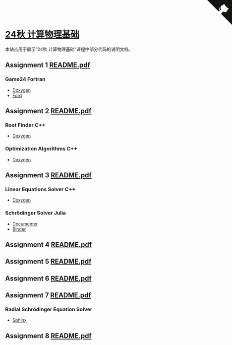 # [24秋 计算物理基础](https://github.com/bud-primordium/Computational-Physics-Fall-2024)

本站点用于展示“24秋 计算物理基础”课程中部分代码的说明文档。  

## Assignment 1 [README.pdf](./Assignment_1/Assignment_1.pdf)

### Game24 Fortran

- [Doxygen](./Assignment_1/Problem_2/Doxygen.html)
- [Ford](./Assignment_1/Problem_2/Ford.html)

## Assignment 2 [README.pdf](./Assignment_2/Assignment_2.pdf)

### Root Finder C++

- [Doxygen](./Assignment_2/Problem_1/Doxygen.html)

### Optimization Algorithms C++

- [Doxygen](./Assignment_2/Problem_2/Doxygen.html)

## Assignment 3 [README.pdf](./Assignment_3/Assignment_3.pdf)

### Linear Equations Solver C++

- [Doxygen](./Assignment_3/Problem_2/Doxygen.html)

### Schrödinger Solver Julia

- [Documenter](./Assignment_3/Problem_3/Documenter.html)
- [Binder](./Assignment_3/Problem_3/Binder.md)

## Assignment 4 [README.pdf](./Assignment_4/Assignment_4.pdf)

## Assignment 5 [README.pdf](./Assignment_5/Assignment_5.pdf)

## Assignment 6 [README.pdf](./Assignment_6/Assignment_6.pdf)

## Assignment 7 [README.pdf](./Assignment_7/Assignment_7.pdf)

### Radial Schrödinger Equation Solver

- [Sphinx](./Assignment_7/Problem_2/Sphinx.html)

## Assignment 8 [README.pdf](./Assignment_8/Assignment_8.pdf)

<!-- https://tholman.com/github-corners/ -->
<a href="https://github.com/bud-primordium/Computational-Physics-Fall-2024" class="github-corner" aria-label="View source on GitHub"><svg width="80" height="80" viewBox="0 0 250 250" style="fill:#151513; color:#fff; position: absolute; top: 0; border: 0; right: 0;" aria-hidden="true"><path d="M0,0 L115,115 L130,115 L142,142 L250,250 L250,0 Z"></path><path d="M128.3,109.0 C113.8,99.7 119.0,89.6 119.0,89.6 C122.0,82.7 120.5,78.6 120.5,78.6 C119.2,72.0 123.4,76.3 123.4,76.3 C127.3,80.9 125.5,87.3 125.5,87.3 C122.9,97.6 130.6,101.9 134.4,103.2" fill="currentColor" style="transform-origin: 130px 106px;" class="octo-arm"></path><path d="M115.0,115.0 C114.9,115.1 118.7,116.5 119.8,115.4 L133.7,101.6 C136.9,99.2 139.9,98.4 142.2,98.6 C133.8,88.0 127.5,74.4 143.8,58.0 C148.5,53.4 154.0,51.2 159.7,51.0 C160.3,49.4 163.2,43.6 171.4,40.1 C171.4,40.1 176.1,42.5 178.8,56.2 C183.1,58.6 187.2,61.8 190.9,65.4 C194.5,69.0 197.7,73.2 200.1,77.6 C213.8,80.2 216.3,84.9 216.3,84.9 C212.7,93.1 206.9,96.0 205.4,96.6 C205.1,102.4 203.0,107.8 198.3,112.5 C181.9,128.9 168.3,122.5 157.7,114.1 C157.9,116.9 156.7,120.9 152.7,124.9 L141.0,136.5 C139.8,137.7 141.6,141.9 141.8,141.8 Z" fill="currentColor" class="octo-body"></path></svg></a><style>.github-corner:hover .octo-arm{animation:octocat-wave 560ms ease-in-out}@keyframes octocat-wave{0%,100%{transform:rotate(0)}20%,60%{transform:rotate(-25deg)}40%,80%{transform:rotate(10deg)}}@media (max-width:500px){.github-corner:hover .octo-arm{animation:none}.github-corner .octo-arm{animation:octocat-wave 560ms ease-in-out}}</style>

